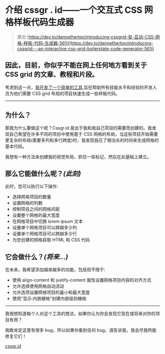 # 介绍 cssgr . id——一个交互式 CSS 网格样板代码生成器

> 原文:[https://dev.to/dannetherton/introducing-cssgrid-安-互动-CSS-网格-样板-代码-生成器-561j](https://dev.to/dannetherton/introducing-cssgrid---an-interactive-css-grid-boilerplate-code-generator-561j)

## 因此，目前，你似乎不能在网上任何地方看到关于 CSS grid 的文章、教程和片段。

考虑到这一点，[我开发了一个简单的工具](https://cssgr.id),旨在帮助所有技能水平和经验的开发人员为他们需要 CSS grid 布局的项目快速生成一些样板代码。

* * *

## 为什么？

那我为什么要做这个呢？Cssgr.id 是出于我和我自己项目的需要而创建的。我发现自己希望在许多不同的项目中使用基于 CSS 网格的布局，当这些项目开始需要更复杂的布局(需要多列和多行跨度)时，我发现我花了相当长的时间来生成网格的基本代码。

我想有一种方法来创建我的视觉布局，抓住一些标记，然后在此基础上建立。

## 那么它能做什么呢？*(此刻)*

此时，您可以执行以下操作:

*   选择网格项目的数量
*   设置网格的列数
*   控制项目之间的网格间距
*   设置整个网格的最大宽度
*   在网格项目中切换 lorem ipsum 文本
*   设置单个网格项目可以跨越多少列
*   设置单个网格项目可以跨越多少行
*   为您创建的网格获取 HTML 和 CSS 代码

## 它会做什么？*(将来...)*

在未来，我希望添加越来越多的功能，包括但不限于:

*   使用 align-content 和 justify-content 属性设置网格项目内容的对齐方式
*   允许选择使用网格自动流动
*   允许选项设置网格项目的最小和最大宽度
*   使用“显示:内嵌栅格”创建内嵌级别栅格

* * *

我很想知道每个人对这个工具的想法，如果你认为你会发现它现在或将来对你的项目有用？

我敢肯定这里有很多 bug，所以如果你看到任何 bug，请告诉我，我会尽我所能修复它们！

[cssgr.id](https://cssgr.id)